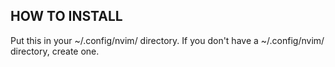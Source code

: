 ## HOW TO INSTALL

Put this in your ~/.config/nvim/ directory. If you don't have a ~/.config/nvim/ directory, create one.
